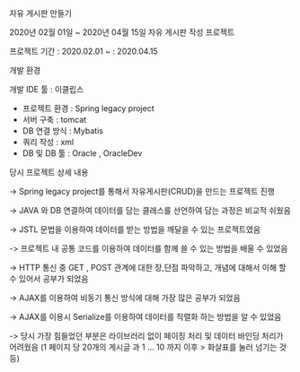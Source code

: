 
자유 게시판 만들기

2020년 02월 01일 ~ 2020년 04월 15일 자유 게시판 작성 프로젝트

프로젝트 기간 : 2020.02.01 ~ : 2020.04.15

개발 환경

개발 IDE 툴  : 이클립스
 - 프로젝트 환경 : Spring legacy project
 - 서버 구축     : tomcat  
 - DB 연결 방식  : Mybatis
 - 쿼리 작성     : xml
 - DB 및 DB 툴  : Oracle , OracleDev

당시 프로젝트 상세 내용

 -> Spring legacy project를 통해서 자유게시판(CRUD)을 만드는 프로젝트 진행
 
 -> JAVA 와 DB 연결하여 데이터를 담는 클래스를 선언하여 담는 과정은 비교적 쉬웠음
 
 -> JSTL 문법을 이용하여 데이터를 받는 방법을 깨달을 수 있는 프로젝트였음
 
 -> 프로젝트 내 공통 코드를 이용하여 데이터를 함께 쓸 수 있는 방법을 배울 수 있었음
 
 -> HTTP 통신 중 GET , POST 관계에 대한 장,단점 파악하고, 개념에 대해서 이해 할 수 있어서 공부가 되었음
 
 -> AJAX를 이용하여 비동기 통신 방식에 대해 가장 많은 공부가 되었음
 
 -> AJAX를 이용시 Serialize를 이용하여 데이터를 직렬화 하는 방법을 알 수 있었음
 
 -> 당시 가장 힘들었던 부분은 라이브러리 없이 페이징 처리 및 데이터 바인딩 처리가 어려웠음 (1 페이지 당 20개의 게시글 과 1 ... 10 까지 이후 > 화살표를 눌러 넘기는 것 등)
 

